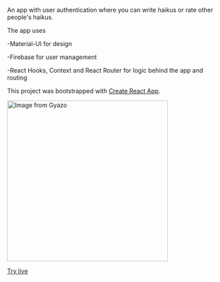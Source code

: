 An app with user authentication where you can write haikus or rate other people's haikus.

The app uses

-Material-UI for design

-Firebase for user management

-React Hooks, Context and React Router for logic behind the app and routing

This project was bootstrapped with [Create React App](https://github.com/facebook/create-react-app).

<img src="https://i.gyazo.com/01d08d93ad4c430c2badc5a52c6207ca.png" alt="Image from Gyazo" width="375"/>

[Try live](https://master.d3k0tdt1y5hhyb.amplifyapp.com/)


